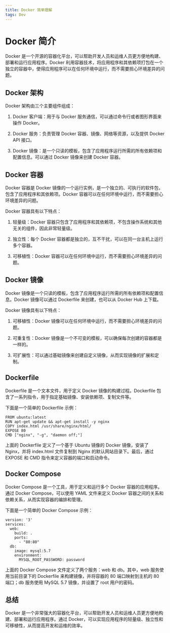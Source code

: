 ```yaml
---
title: Docker 简单理解
tags: Dev
---
```


# Docker 简介

Docker 是一个开源的容器化平台，可以帮助开发人员和运维人员更方便地构建、部署和运行应用程序。Docker 利用容器技术，将应用程序和其依赖项打包在一个独立的容器中，使得应用程序可以在任何环境中运行，而不需要担心环境差异的问题。

## Docker 架构

Docker 架构由三个主要组件组成：

1. Docker 客户端：用于与 Docker 服务通信，可以通过命令行或者图形界面来操作 Docker。

2. Docker 服务：负责管理 Docker 容器、镜像、网络等资源，以及提供 Docker API 接口。

3. Docker 镜像：是一个只读的模板，包含了应用程序运行所需的所有依赖项和配置信息。可以通过 Docker 镜像来创建 Docker 容器。

## Docker 容器

Docker 容器是 Docker 镜像的一个运行实例，是一个独立的、可执行的软件包，包含了应用程序和其依赖项。Docker 容器可以在任何环境中运行，而不需要担心环境差异的问题。

Docker 容器具有以下特点：

1. 轻量级：Docker 容器只包含了应用程序和其依赖项，不包含操作系统和其他无关的组件，因此非常轻量级。

2. 独立性：每个 Docker 容器都是独立的，互不干扰，可以在同一台主机上运行多个容器。

3. 可移植性：Docker 容器可以在任何环境中运行，而不需要担心环境差异的问题。

## Docker 镜像

Docker 镜像是一个只读的模板，包含了应用程序运行所需的所有依赖项和配置信息。Docker 镜像可以通过 Dockerfile 来创建，也可以从 Docker Hub 上下载。

Docker 镜像具有以下特点：

1. 可移植性：Docker 镜像可以在任何环境中运行，而不需要担心环境差异的问题。

2. 可重复性：Docker 镜像是一个不可变的模板，可以确保每次创建的容器都是一样的。

3. 可扩展性：可以通过基础镜像来创建自定义镜像，从而实现镜像的扩展和定制。

## Dockerfile

Dockerfile 是一个文本文件，用于定义 Docker 镜像的构建过程。Dockerfile 包含了一系列指令，用于指定基础镜像、安装依赖项、复制文件等。

下面是一个简单的 Dockerfile 示例：

```
FROM ubuntu:latest
RUN apt-get update && apt-get install -y nginx
COPY index.html /usr/share/nginx/html/
EXPOSE 80
CMD ["nginx", "-g", "daemon off;"]
```

上面的 Dockerfile 定义了一个基于 Ubuntu 镜像的 Docker 镜像，安装了 Nginx，并将 index.html 文件复制到 Nginx 的默认网站目录下。最后，通过 EXPOSE 和 CMD 指令来定义容器的端口和启动命令。

## Docker Compose

Docker Compose 是一个工具，用于定义和运行多个 Docker 容器的应用程序。通过 Docker Compose，可以使用 YAML 文件来定义 Docker 容器之间的关系和依赖关系，从而实现容器的编排和管理。

下面是一个简单的 Docker Compose 示例：

```
version: '3'
services:
  web:
    build: .
    ports:
      - "80:80"
  db:
    image: mysql:5.7
    environment:
      MYSQL_ROOT_PASSWORD: password
```

上面的 Docker Compose 文件定义了两个服务：web 和 db。其中，web 服务使用当前目录下的 Dockerfile 来构建镜像，并将容器的 80 端口映射到主机的 80 端口；db 服务使用 MySQL 5.7 镜像，并设置了 root 用户的密码。

## 总结

Docker 是一个非常强大的容器化平台，可以帮助开发人员和运维人员更方便地构建、部署和运行应用程序。通过 Docker，可以实现应用程序的轻量级、独立性和可移植性，从而提高开发和运维的效率。
